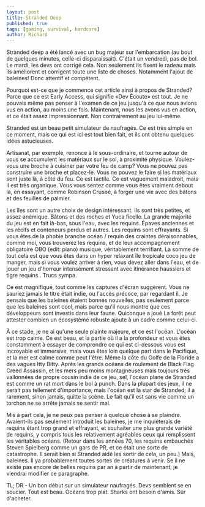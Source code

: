 ```yaml
---
layout: post
title: Stranded Deep
published: true
tags: [gaming, survival, hardcore]
author: Richard
---
```


Stranded deep a été lancé avec un bug majeur sur l'embarcation (au bout de quelques minutes, celle-ci disparaissait). C'était un vendredi, pas de bol. Le mardi, les devs ont corrigé cela. Non seulement ils fixent le radeau mais ils améliorent et corrigent toute une liste de choses. Notamment l'ajout de baleines! Donc attentif et compétent.

Pourquoi est-ce que je commence cet article ainsi à propos de Stranded? Parce que ce est Early Access, qui signifie «Dev Écoute» est tout. Je ne pouvais même pas penser à l'examen de ce jeu jusqu'à ce que nous avions vus en action, au moins une fois. Maintenant, nous les avons vus en action, et ce était assez impressionnant. Non contrairement au jeu lui-même.

Stranded est un beau petit simulateur de naufragés. Ce est très simple en ce moment, mais ce qui est ici est tout bien fait, et ils ont obtenu quelques idées astucieuses.

Artisanat, par exemple, renonce à le sous-ordinaire, et tourne autour de vous se accumulent les matériaux sur le sol, à proximité physique. Voulez-vous une broche à cuisiner par votre feu de camp? Vous ne pouvez pas construire une broche et placez-le. Vous ne pouvez le faire si les matériaux sont juste là, à côté du feu. Ce est tactile. Ce est vaguement maladroit, mais il est très organique. Vous vous sentez comme vous êtes vraiment debout là, en essayant, comme Robinson Crusoé, à forger une vie avec des bâtons et des feuilles de palmier.

Les îles sont un autre choix de design intéressant. Ils sont très petites, et assez anémique. Bâtons et des roches et Yuca ficelle. La grande majorité du jeu est en fait là-bas, sous l'eau, avec les requins. Épaves anciennes et les récifs et conteneurs perdus et autres. Les requins sont effrayants. Si vous êtes de la phobie branche océan / requin des craintes déraisonnables, comme moi, vous trouverez les requins, et de leur accompagnement obligatoire OBO (edit: piano) musique, véritablement terrifiant. La somme de tout cela est que vous êtes dans un hyper relaxant île tropicale coco jeu de manger, mais si vous voulez arriver à rien, vous devez aller dans l'eau, et de jouer un jeu d'horreur intensément stressant avec itinérance haussiers et tigre requins . Trucs sympa.

Ce est magnifique, tout comme les captures d'écran suggèrent. Vous ne sauriez jamais le titre était indie, ou l'accès précoce, par regardant il. Je pensais que les baleines étaient bonnes nouvelles, pas seulement parce que les baleines sont cool, mais parce qu'il nous montre que ces développeurs sont investis dans leur faune. Quiconque a joué La forêt peut attester combien un écosystème robuste ajoute à un cadre comme celui-ci.

À ce stade, je ne ai qu'une seule plainte majeure, et ce est l'océan. L'océan est trop calme. Ce est beau, et la partie où il a la profondeur et vous êtes constamment à essayer de comprendre ce qui est ci-dessous vous est incroyable et immersive, mais vous êtes loin quelque part dans le Pacifique, et la mer est calme comme peut l'être. Même la côte du Golfe de la Floride a des vagues Itty Bitty. Après les grands océans de roulement de Black Flag Creed Assassin, et les mers peu moins montagneuses mais toujours très vallonnées de propre cousin indie de ce jeu, sel, l'océan plane de Stranded est comme un rat mort dans le bol à punch. Dans la plupart des jeux, il ne serait pas tellement d'importance, mais l'océan est la star de Stranded; il a rarement, sinon jamais, quitte la scène. Le fait qu'il est sans vie comme un torchon ne se arrête jamais se sentir mal.

Mis à part cela, je ne peux pas penser à quelque chose à se plaindre. Avaient-ils pas seulement introduit les baleines, je me inquiéterais de requins étant trop grand et effrayant, et souhaiter une plus grande variété de requins, y compris tous les relativement agréables ceux qui remplissent les véritables océans. (Retour dans les années 70, les requins embauchés Steven Spielberg comme un gars de PR, et ce était une sorte de catastrophe. Il serait bien si Stranded aidé les sortir de cela, un peu.) Mais, baleines. Il ya probablement toutes sortes de créatures à venir. Se il ne existe pas encore de belles requins par an à partir de maintenant, je viendrai modifier ce paragraphe.

TL; DR - Un bon début sur un simulateur naufragés. Devs semblent se en soucier. Tout est beau. Océans trop plat. Sharks ont besoin d'amis. Sûr d'acheter.